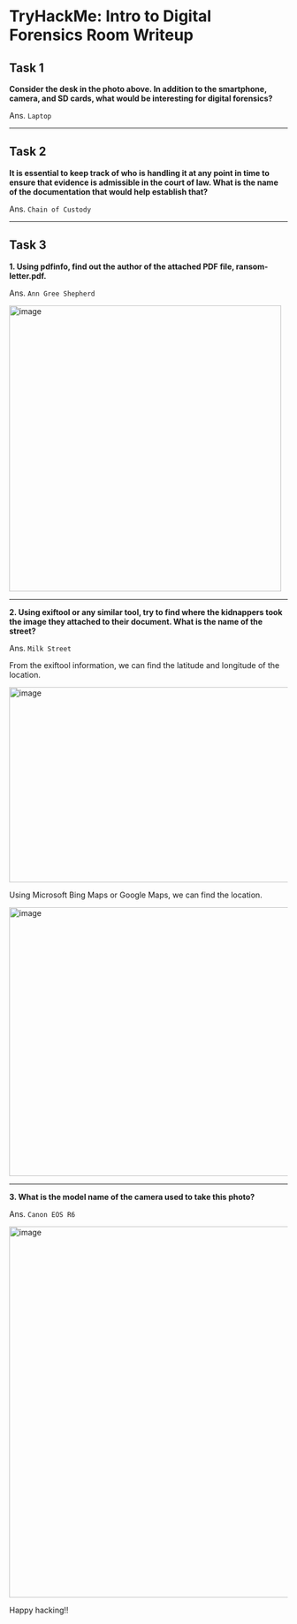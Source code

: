 # TryHackMe: Intro to Digital Forensics Room Writeup

## Task 1

**Consider the desk in the photo above. In addition to the smartphone, camera, and SD cards, what would be interesting for digital forensics?**

Ans. `Laptop`

---

## Task 2

**It is essential to keep track of who is handling it at any point in time to ensure that evidence is admissible in the court of law. What is the name of the documentation that would help establish that?**

Ans. `Chain of Custody`

---

## Task 3

**1. Using pdfinfo, find out the author of the attached PDF file, ransom-letter.pdf.**

Ans. `Ann Gree Shepherd`


<img width="492" height="517" alt="image" src="https://github.com/user-attachments/assets/c01cc6cd-f905-4626-92ea-dc9fc183158c" />

---

**2. Using exiftool or any similar tool, try to find where the kidnappers took the image they attached to their document. What is the name of the street?**


Ans. `Milk Street`



From the exiftool information, we can find the latitude and longitude of the location.

<img width="828" height="353" alt="image" src="https://github.com/user-attachments/assets/b14b3cef-9dba-405c-9a2b-1d9c91ea9151" />

Using Microsoft Bing Maps or Google Maps, we can find the location.

<img width="828" height="486" alt="image" src="https://github.com/user-attachments/assets/11495731-099e-42fd-9f85-3e943d00214b" />

---

**3. What is the model name of the camera used to take this photo?**


Ans. `Canon EOS R6`


<img width="752" height="671" alt="image" src="https://github.com/user-attachments/assets/27b0487b-6f13-46ee-adfd-fe57c4514c26" />

Happy hacking!!
